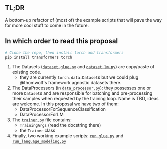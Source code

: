 
## TL;DR

A bottom-up refactor of (most of) the example scripts that will pave the way for more cool stuff to come in the future.

## In which order to read this proposal

```bash
# Clone the repo, then install torch and transformers
pip install transformers torch
```

1. The Datasets ([`dataset_glue.py`](dataset_glue.py) and [`dataset_lm.py`](dataset_lm.py)) are copy/paste of existing code.
	- they are currently `torch.data.Dataset`s but we could plug @thomwolf's framework agnostic datasets there.
1. The DataProcessors (in [`data_processor.py`](data_processor.py)): they possesses one or more `Dataset`s
    and are responsible for batching and pre-processing their samples
    when requested by the training loop.
	Name is TBD, ideas are welcome.
	In this proposal we have two of them:
	- DataProcessorForSequenceClassification
	- DataProcessorForLM
1. The [`trainer.py`](trainer.py) file contains:
	- `TrainingArgs` (read the docstring there)
	- the `Trainer` class
1. Finally, two working example scripts: [`run_glue.py`](run_glue.py) and [`run_language_modeling.py`](run_language_modeling.py)


